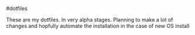 #dotfiles

These are my dotfiles. In very alpha stages.
Planning to make a lot of changes and hopfully automate the installation in the
case of new OS install
